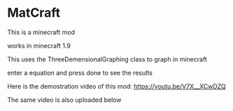 # MatCraft

This is a minecraft mod

works in minecraft 1.9

This uses the ThreeDemensionalGraphing class to graph in minecraft

enter a equation and press done to see the results

Here is the demostration video of this mod: https://youtu.be/V7X__XCwDZQ

The same video is also uploaded below
